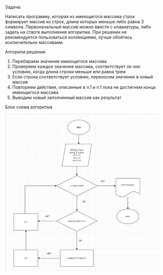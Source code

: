 Задача:

Написать программу, которая из имеющегося массива строк формирует массив из строк, длина которых меньше либо равна 3 символа. Первоначальный массив можно ввести с клавиатуры, либо задать на старте выполнения алгоритма. При решении не рекомендуется пользоваться коллекциями, лучше обойтись исключительно массивами.

Алгоритм решения:

1.	Перебираем значения имеющегося массива
2.	Проверяем каждое значение массива, соответствует ли оно условию, когда длина строки меньше или равна трем
3.	Если строка соответствует  условию, переносим значение в новый массив
4.	Повторяем действия, описанные в п.1 и п.1  пока не достигнем конца имеющегося массива
5.	Выводим новый заполненный массив как результат


Блок схема алгоритма

![блок-схема](algoritm.PNG)


